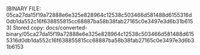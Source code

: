 [BINARY FILE: 05ca27da15f19a72888e6e325e828964c12538c503466d581488d6155316d0db1da552c16f638855815cc68887ba58b38fab27165c0e3497e3d6b31b6153]
Stored copy: docs/converted-binary/05ca27da15f19a72888e6e325e828964c12538c503466d581488d6155316d0db1da552c16f638855815cc68887ba58b38fab27165c0e3497e3d6b31b6153
